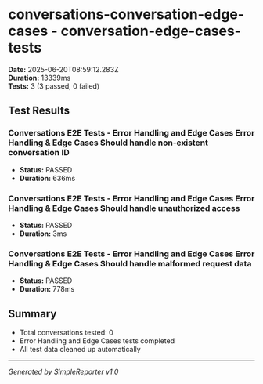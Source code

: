 # conversations-conversation-edge-cases - conversation-edge-cases-tests

**Date:** 2025-06-20T08:59:12.283Z  
**Duration:** 13339ms  
**Tests:** 3 (3 passed, 0 failed)

## Test Results


### Conversations E2E Tests - Error Handling and Edge Cases Error Handling & Edge Cases Should handle non-existent conversation ID
- **Status:** PASSED
- **Duration:** 636ms



### Conversations E2E Tests - Error Handling and Edge Cases Error Handling & Edge Cases Should handle unauthorized access
- **Status:** PASSED
- **Duration:** 3ms



### Conversations E2E Tests - Error Handling and Edge Cases Error Handling & Edge Cases Should handle malformed request data
- **Status:** PASSED
- **Duration:** 778ms



## Summary

- Total conversations tested: 0
- Error Handling and Edge Cases tests completed
- All test data cleaned up automatically

---
*Generated by SimpleReporter v1.0*
